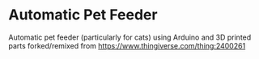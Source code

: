 # Automatic Pet Feeder
Automatic pet feeder (particularly for cats) using Arduino and 3D printed parts forked/remixed from https://www.thingiverse.com/thing:2400261
